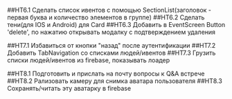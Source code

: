 ##HT6.1 Сделать список ивентов с помощью SectionList(заголовок - первая буква и количество элементов в группе)
##HT6.2 Сделать тени(для IOS и Android) для Card
##HT6.3 Добавить в EventScreen Button 'delete', по нажатию открывать модалку с подтверждением удаления

##HT7.1 Избавиться от кнопки "назад" после аутентификации
##HT7.2 Добавить TabNavigation со списками людей/ивентов
##HT7.3 Грузить списки людей/ивентов из firebase, показывать лоадер

##HT8.1 Подготовить и прислать  на почту вопросы к Q&A встрече
##HT8.2 Рализовать камеру для снимка аватара пользователя
##HT8.3 Сохранять/читать эту аватарку в firebase